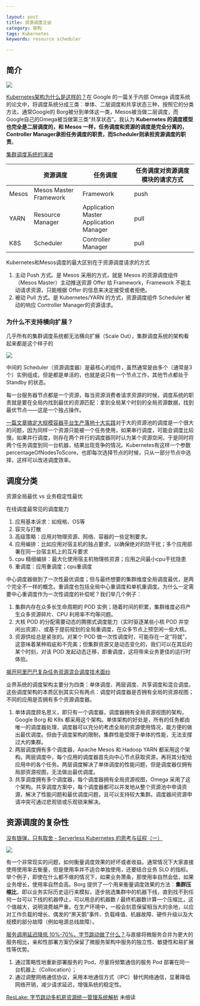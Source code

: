 ```yaml
---

layout: post
title: 资源调度泛谈
category: 架构
tags: Kubernetes
keywords: resource scheduler

---
```


## 简介

![](/public/upload/basic/scheduler_design.png)

[Kubernetes架构为什么是这样的？](https://mp.weixin.qq.com/s/ps34qFlEzQNYbp6ughkrOA)在 Google 的一篇关于内部 Omega 调度系统的论文中，将调度系统分成三类：单体、二层调度和共享状态三种，按照它的分类方法，通常Google的 Borg被分到单体这一类，Mesos被当做二层调度，而Google自己的Omega被当做第三类“共享状态”。我认为 **Kubernetes 的调度模型也完全是二层调度的，和 Mesos 一样，任务调度和资源的调度是完全分离的，Controller Manager承担任务调度的职责，而Scheduler则承担资源调度的职责**。 

[集群调度系统的演进](https://mp.weixin.qq.com/s/3qVdnUQ3zt4eu3lZRZ_ibg)

||资源调度|任务调度|任务调度对资源调度模块的请求方式|
|---|---|---|---|
|Mesos|Mesos Master<br>Framework|Framework|push|
|YARN|Resource Manager|Application Master<br>Application Manager|pull|
|K8S|Scheduler|Controller Manager|pull|

Kubernetes和Mesos调度的最大区别在于资源调度请求的方式

1. 主动 Push 方式。是 Mesos 采用的方式，就是 Mesos 的资源调度组件（Mesos Master）主动推送资源 Offer 给 Framework，Framework 不能主动请求资源，只能根据 Offer 的信息来决定接受或者拒绝。
2. 被动 Pull 方式。是 Kubernetes/YARN 的方式，资源调度组件 Scheduler 被动的响应 Controller Manager的资源请求。

### 为什么不支持横向扩展？

几乎所有的集群调度系统都无法横向扩展（Scale Out），集群调度系统的架构看起来都是这个样子的

![](/public/upload/kubernetes/resource_scheduler_framework.PNG)

中间的 Scheduler（资源调度器）是最核心的组件，虽然通常是由多个（通常是3个）实例组成，但是都是单活的，也就是说只有一个节点工作，其他节点都处于 Standby 的状态。

每一台服务器节点都是一个资源，每当资源消费者请求资源的时候，调度系统的职责就是要在全局内找到最优的资源匹配：拿到全局某个时刻的全局资源数据，找到最优节点——这是一个独占操作。

[一篇文章搞定大规模容器平台生产落地十大实践](https://mp.weixin.qq.com/s/Cv4i5bxseMEwx1C_Annqig)对于大的资源池的调度是一个很大的问题，因为同样一个资源只能被一个任务使用，如果串行调度，可能会调度比较慢。如果并行调度，则存在两个并行的调度器同时认为某个资源空闲，于是同时将两个任务调度到同一台机器，结果出现竞争的情况。Kubernetes有这样一个参数percentageOfNodesToScore，也即每次选择节点的时候，只从一部分节点中选择，这样可以改进调度效率。

## 调度分类

资源全局最优 vs 业务稳定性最优

在线调度最常见的调度能力
1. 应用基本诉求：如规格、OS等
2. 容灾与打散
3. 高级策略：应用对物理资源、网络、容器的一些定制要求。
4. 应用编排：比如应用对宿主机的独占要求，以确保绝对的防干扰；多个应用部署在同一台宿主机上的互斥要求
5. cpu 精细编排：最大化使用宿主机物理核资源；应用之间最小cpu干扰隐患
6. 重调度：应用重调度；cpu重调度

中心调度器做到了一次性最优调度；但与最终想要的集群维度全局调度最优，是两个完全不一样的概念。重调度也包括全局中心重调度和单机重调度。为什么一定需要中心重调度作为一次性调度的补偿呢？我们举几个例子：

1. 集群内存在众多长生命周期的 POD 实例；随着时间的积累，集群维度必将产生众多资源碎片、CPU 利用率不均等问题。
2. 大核 POD 的分配需要动态的腾挪式调度能力（实时驱逐某些小核 POD 并空闲出资源）、或基于提前规划的全局重调度，在众多节点上预空闲一些大核。
3. 资源供给总是紧张的。对某个 POD 做一次性调度时，可能存在一定“将就”，这意味着某种瑕疵和不完美；但集群资源又是动态变化的，我们可以在其后的某个时刻，对该 POD 发起动态迁移，即重调度，这将带来业务更佳的运行时体验。

[揭开阿里巴巴复杂任务资源混合调度技术面纱](https://mp.weixin.qq.com/s/wj0hrHIRHnBUNZZXnRm5xg)

业界系统的调度架构主要分为四类：单体调度、两层调度、共享调度和混合调度。这些调度架构的本质区别其实只有两点：调度时调度器是否拥有全局的资源视图；不同的应用是否拥有多个资源调度器。
1. 单体调度顾名思义，即只有一个调度器，调度器拥有全局资源视图的架构，Google Borg 和 K8s 都采用这个架构。单体架构的好处是，所有的任务都由唯一的调度器处理，调度器可以充分的考虑全局的资源使用情况，能方便的做出最优调度。但由于调度架构的限制，集群性能受限于单体的性能，无法支撑过大的集群。
2. 两层调度拥有多个调度器，Apache Mesos 和 Hadoop YARN 都采用这个架构。两层调度中，每个应用的调度器首先向中心节点获取资源，再将其分配给应用中的各个任务。两层调度解决了单体调度的性能问题，但是调度器仅拥有局部资源视图，无法做出最优调度。
3. 共享调度拥有多个调度器，每个调度器拥有全局资源视图，Omega 采用了这个架构。共享调度方案中，每个调度器都可以并发地从整个资源池中申请资源，解决了性能问题和最优调度问题，且可以支持较大集群。调度器间资源申请冲突可通过悲观锁或乐观锁来解决。

## 资源调度的复杂性

[没有银弹，只有取舍 - Serverless Kubernetes 的思考与征程（一）](https://mp.weixin.qq.com/s/1aMalQs-AE2L1aA5X20gJA)

![](/public/upload/kubernetes/resource_scheduler_overview.png)

有一个非常现实的问题，如何衡量调度效果的好坏或者收益。通常情况下大家直接使用使用率去衡量，但是使用率并不适合单独使用，还要结合业务 SLO 的指标。举个例子，即使在什么都不做的情况下，如果业务萧条，那使用率自然会低，如果业务增长，使用率自然会高。Borg 提供了一个用来衡量调度效果的方法：**集群压缩比**，即以业务实际历史运行来模拟，逐步挑选集群中的机器下线，直到找不到任何一台可以下线的机器停止，可以用总的机器数 / 最终机器数计算一个压缩比，这个值越大，说明浪费越严重。在生产环境中，一般会刻意保留相当大的余地，以应对工作负载的增长、偶发的“黑天鹅”事件、负载峰值、机器故障、硬件升级以及大规模的部分故障（例如电源总线故障）。

[服务调用延迟降低 10%-70%，字节跳动做了什么？](https://mp.weixin.qq.com/s/AR-HOtRKUpsQJCshn_CHjA)与直接将微服务合并为更大的服务相比，亲和性部署方案仍保留了微服务架构中服务的独立性、敏捷性和易扩展性等优势。
1. 通过策略性地重新部署服务的 Pod，尽量将频繁通信的服务 Pod 部署在同一台机器上（Collocation）；
2. 通过调整网络通信协议，采用本地通信方式（IPC）替代网络通信，显著降低网络开销，减少请求延迟，增强系统的稳定性。

[ResLake: 字节跳动多机房资源统一管理系统解析](https://mp.weixin.qq.com/s/mJP2tNE5p8Rg5WjU9p9qtQ) 未细读
